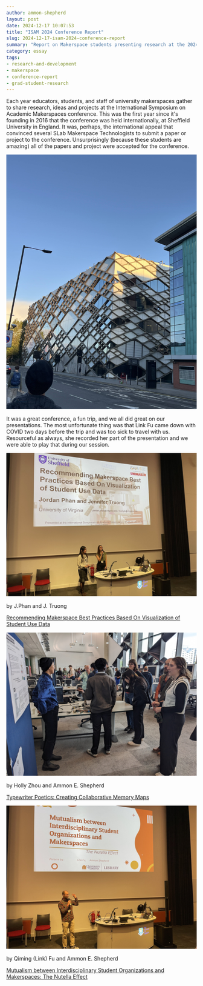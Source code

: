 ```yaml
---
author: ammon-shepherd
layout: post
date: 2024-12-17 10:07:53
title: "ISAM 2024 Conference Report"
slug: 2024-12-17-isam-2024-conference-report
summary: "Report on Makerspace students presenting research at the 2024 ISAM conference"
category: essay
tags:
- research-and-development 
- makerspace
- conference-report
- grad-student-research
---
```

Each year educators, students, and staff of university makerspaces gather to share research, ideas and projects at the International Symposium on Academic Makerspaces conference. This was the first year since it's founding in 2016 that the conference was held internationally, at Sheffield University in England. It was, perhaps, the international appeal that convinced several SLab Makerspace Technologists to submit a paper or project to the conference. Unsurprisingly (because these students are amazing) all of the papers and project were accepted for the conference.

![](/assets/post-media/isam2024/conference-building.jpg)

It was a great conference, a fun trip, and we all did great on our presentations. The most unfortunate thing was that Link Fu came down with COVID two days before the trip and was too sick to travel with us. Resourceful as always, she recorded her part of the presentation and we were able to play that during our session.


![](/assets/post-media/isam2024/jennifer-jordan-presentation.jpg)

by J.Phan and J. Truong

[Recommending Makerspace Best Practices Based On Visualization of Student Use Data](https://ijamm.pubpub.org/pub/n6h6q64p)

![](/assets/post-media/isam2024/holly-presentation.jpg)

by Holly Zhou and Ammon E. Shepherd

[Typewriter Poetics: Creating Collaborative Memory Maps](/assets/post-media/ISAM2024/holly-isam2024-student-poster.pdf)

![](/assets/post-media/isam2024/ammon-presentation.jpg)

by Qiming (Link) Fu and Ammon E. Shepherd

[Mutualism between Interdisciplinary Student Organizations and Makerspaces: The Nutella Effect](https://ijamm.pubpub.org/pub/jqf8er32)
